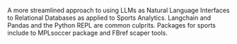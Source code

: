 A more streamlined approach to using LLMs as Natural Language Interfaces to Relational Databases as applied to Sports Analytics.
Langchain and Pandas and the Python REPL are common culprits.
Packages for sports include to MPLsoccer package and FBref scaper tools.